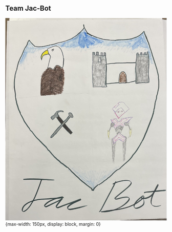 ## Team Jac-Bot




![Picture of team](/assets/images/logo.jpg){max-width: 150px, display: block, margin: 0}